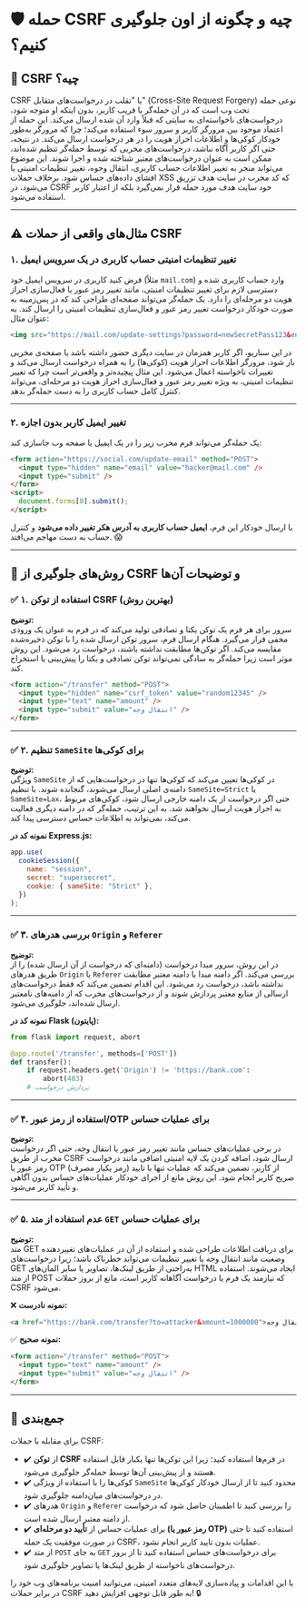 # 🛡️ حمله CSRF چیه و چگونه از اون جلوگیری کنیم؟

## 📌 CSRF چیه؟

CSRF یا "تقلب در درخواست‌های متقابل" (Cross-Site Request Forgery) نوعی حمله تحت وب است که در آن حمله‌گر با فریب کاربر، بدون اینکه او متوجه شود، درخواست‌های ناخواسته‌ای به سایتی که قبلاً وارد آن شده ارسال می‌کند. این حمله از اعتماد موجود بین مرورگر کاربر و سرور سوء استفاده می‌کند؛ چرا که مرورگر به‌طور خودکار کوکی‌ها و اطلاعات احراز هویت را در هر درخواست ارسال می‌کند. در نتیجه، حتی اگر کاربر آگاه نباشد، درخواست‌های مخربی که توسط حمله‌گر تنظیم شده‌اند، ممکن است به عنوان درخواست‌های معتبر شناخته شده و اجرا شوند. این موضوع می‌تواند منجر به تغییر اطلاعات حساب کاربری، انتقال وجوه، تغییر تنظیمات امنیتی یا افشای داده‌های حساس شود. برخلاف حملات XSS که کد مخرب در سایت هدف تزریق می‌شود، در CSRF خود سایت هدف مورد حمله قرار نمی‌گیرد بلکه از اعتبار کاربر استفاده می‌شود.

---

## ⚠️ مثال‌های واقعی از حملات CSRF

### ۱. تغییر تنظیمات امنیتی حساب کاربری در یک سرویس ایمیل

فرض کنید کاربری در سرویس ایمیل خود (مثلاً `mail.com`) وارد حساب کاربری شده و دسترسی لازم برای تغییر تنظیمات امنیتی، مانند تغییر رمز عبور یا فعال‌سازی احراز هویت دو مرحله‌ای را دارد. یک حمله‌گر می‌تواند صفحه‌ای طراحی کند که در پس‌زمینه به صورت خودکار درخواست تغییر رمز عبور و فعال‌سازی تنظیمات امنیتی را ارسال کند. به عنوان مثال:

```html
<img src="https://mail.com/update-settings?password=newSecretPass123&enable_2FA=true" style="display:none;" />
```

در این سناریو، اگر کاربر همزمان در سایت دیگری حضور داشته باشد یا صفحه‌ی مخربی باز شود، مرورگر اطلاعات احراز هویت (کوکی‌ها) را به همراه درخواست ارسال می‌کند و تغییرات ناخواسته اعمال می‌شود. این مثال پیچیده‌تر و واقعی‌تر است چرا که تغییر تنظیمات امنیتی، به ویژه تغییر رمز عبور و فعال‌سازی احراز هویت دو مرحله‌ای، می‌تواند کنترل کامل حساب کاربری را به دست حمله‌گر بدهد.

---

### ۲. تغییر ایمیل کاربر بدون اجازه

یک حمله‌گر می‌تواند فرم مخرب زیر را در یک ایمیل یا صفحه وب جاسازی کند:

```html
<form action="https://social.com/update-email" method="POST">
  <input type="hidden" name="email" value="hacker@mail.com" />
  <input type="submit" />
</form>
<script>
  document.forms[0].submit();
</script>
```

با ارسال خودکار این فرم، **ایمیل حساب کاربری به آدرس هکر تغییر داده می‌شود** و کنترل حساب به دست مهاجم می‌افتد. 😱

---

## 🛑 روش‌های جلوگیری از CSRF و توضیحات آن‌ها

### ✅ ۱. استفاده از توکن CSRF (بهترین روش)

**توضیح:**  
سرور برای هر فرم یک توکن یکتا و تصادفی تولید می‌کند که در فرم به عنوان یک ورودی مخفی قرار می‌گیرد. هنگام ارسال فرم، سرور توکن ارسال شده را با توکن ذخیره‌شده مقایسه می‌کند. اگر توکن‌ها مطابقت نداشته باشند، درخواست رد می‌شود. این روش موثر است زیرا حمله‌گر به سادگی نمی‌تواند توکن تصادفی و یکتا را پیش‌بینی یا استخراج کند.

```html
<form action="/transfer" method="POST">
  <input type="hidden" name="csrf_token" value="random12345" />
  <input type="text" name="amount" />
  <input type="submit" value="انتقال وجه" />
</form>
```

---

### ✅ ۲. تنظیم `SameSite` برای کوکی‌ها

**توضیح:**  
ویژگی `SameSite` در کوکی‌ها تعیین می‌کند که کوکی‌ها تنها در درخواست‌هایی که از دامنه‌ی اصلی ارسال می‌شوند، گنجانده شوند. با تنظیم `SameSite=Strict` یا `SameSite=Lax`، حتی اگر درخواست از یک دامنه خارجی ارسال شود، کوکی‌های مربوط به احراز هویت ارسال نخواهند شد. به این ترتیب، حمله‌گر که در دامنه دیگری فعالیت می‌کند، نمی‌تواند به اطلاعات حساس دسترسی پیدا کند.

**نمونه کد در Express.js:**

```javascript
app.use(
  cookieSession({
    name: "session",
    secret: "supersecret",
    cookie: { sameSite: "Strict" },
  })
);
```

---

### ✅ ۳. بررسی هدرهای `Origin` و `Referer`

**توضیح:**  
در این روش، سرور مبدا درخواست (دامنه‌ای که درخواست از آن ارسال شده) را از طریق هدرهای `Origin` یا `Referer` بررسی می‌کند. اگر دامنه مبدا با دامنه معتبر مطابقت نداشته باشد، درخواست رد می‌شود. این اقدام تضمین می‌کند که فقط درخواست‌های ارسالی از منابع معتبر پردازش شوند و از درخواست‌های مخرب که از دامنه‌های نامعتبر ارسال شده‌اند، جلوگیری می‌شود.

**نمونه کد در Flask (پایتون):**

```python
from flask import request, abort

@app.route('/transfer', methods=['POST'])
def transfer():
    if request.headers.get('Origin') != 'https://bank.com':
        abort(403)
    # پردازش درخواست
```

---

### ✅ ۴. استفاده از رمز عبور/OTP برای عملیات حساس

**توضیح:**  
در برخی عملیات‌های حساس مانند تغییر رمز عبور یا انتقال وجه، حتی اگر درخواست مخرب از طریق CSRF ارسال شود، اضافه کردن یک لایه امنیتی اضافی مانند درخواست رمز عبور یا OTP (رمز یکبار مصرف) از کاربر، تضمین می‌کند که عملیات تنها با تایید صریح کاربر انجام شود. این روش مانع از اجرای خودکار عملیات‌های حساس بدون آگاهی و تأیید کاربر می‌شود.

---

### ✅ ۵. عدم استفاده از متد `GET` برای عملیات حساس

**توضیح:**  
متد GET برای دریافت اطلاعات طراحی شده و استفاده از آن در عملیات‌های تغییر‌دهنده وضعیت مانند انتقال وجه یا تغییر تنظیمات می‌تواند خطرناک باشد؛ زیرا درخواست‌های GET به‌راحتی از طریق لینک‌ها، تصاویر یا سایر المان‌های HTML ایجاد می‌شوند. استفاده از متد POST که نیازمند یک فرم یا درخواست آگاهانه کاربر است، مانع از بروز حملات CSRF می‌شود.

❌ **نمونه نادرست:**

```html
<a href="https://bank.com/transfer?to=attacker&amount=1000000">انتقال وجه</a>
```

✅ **نمونه صحیح:**

```html
<form action="/transfer" method="POST">
  <input type="text" name="amount" />
  <input type="submit" value="انتقال وجه" />
</form>
```

---

## 🎯 جمع‌بندی

برای مقابله با حملات CSRF:

- ✔️ از **توکن CSRF** در فرم‌ها استفاده کنید؛ زیرا این توکن‌ها تنها یکبار قابل استفاده هستند و از پیش‌بینی آن‌ها توسط حمله‌گر جلوگیری می‌شود.
- ✔️ کوکی‌ها را با استفاده از ویژگی `SameSite` محدود کنید تا از ارسال خودکار کوکی‌ها در درخواست‌های میان‌دامنه جلوگیری شود.
- ✔️ هدرهای `Origin` و `Referer` را بررسی کنید تا اطمینان حاصل شود که درخواست از دامنه معتبر ارسال شده است.
- ✔️ برای عملیات حساس از **تأیید دو مرحله‌ای (رمز عبور یا OTP)** استفاده کنید تا حتی در صورت موفقیت یک حمله CSRF، عملیات بدون تایید کاربر انجام نشود.
- ✔️ از متد `POST` به جای `GET` برای درخواست‌های حساس استفاده کنید تا از بروز درخواست‌های ناخواسته از طریق لینک‌ها یا تصاویر جلوگیری شود.

با این اقدامات و پیاده‌سازی لایه‌های متعدد امنیتی، می‌توانید امنیت برنامه‌های وب خود را در برابر حملات CSRF به طور قابل توجهی افزایش دهید! 🔒
